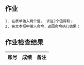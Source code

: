 ## 作业

```
1. 在表单输入两个值， 求这2个值得和；
2. 在文本框中输入命令，返回命令执行结果；
```




## 作业检查结果
 
|账号            |成绩 |备注               |   
|:--------------|:--- |:----------------- |
